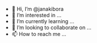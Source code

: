 - 👋 Hi, I’m @janakibora
- 👀 I’m interested in ...
- 🌱 I’m currently learning ...
- 💞️ I’m looking to collaborate on ...
- 📫 How to reach me ...

<!---
janakibora/janakibora is a ✨ special ✨ repository because its `README.md` (this file) appears on your GitHub profile.
You can click the Preview link to take a look at your changes.
--->
